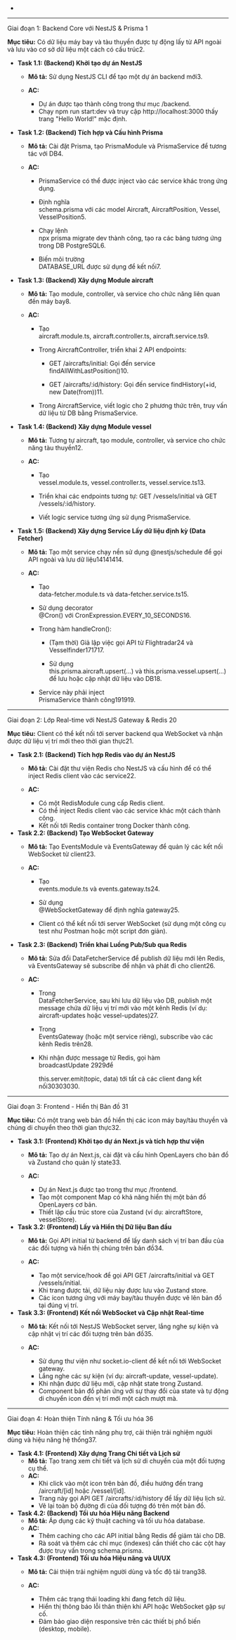 * 

---

Giai đoạn 1: Backend Core với NestJS & Prisma 1

**Mục tiêu:** Có dữ liệu máy bay và tàu thuyền được tự động lấy từ API ngoài và lưu vào cơ sở dữ liệu một cách có cấu trúc2.

* **Task 1.1: (Backend) Khởi tạo dự án NestJS**  
  * **Mô tả:** Sử dụng NestJS CLI để tạo một dự án backend mới3.

  * **AC:**  
    * Dự án được tạo thành công trong thư mục /backend.  
    * Chạy npm run start:dev và truy cập http://localhost:3000 thấy trang "Hello World\!" mặc định.  
* **Task 1.2: (Backend) Tích hợp và Cấu hình Prisma**  
  * **Mô tả:** Cài đặt Prisma, tạo PrismaModule và PrismaService để tương tác với DB4.

  * **AC:**  
    * PrismaService có thể được inject vào các service khác trong ứng dụng.  
    * Định nghĩa  
      schema.prisma với các model Aircraft, AircraftPosition, Vessel, VesselPosition5.

    * Chạy lệnh  
      npx prisma migrate dev thành công, tạo ra các bảng tương ứng trong DB PostgreSQL6.

    * Biến môi trường  
      DATABASE\_URL được sử dụng để kết nối7.

* **Task 1.3: (Backend) Xây dựng Module aircraft**  
  * **Mô tả:** Tạo module, controller, và service cho chức năng liên quan đến máy bay8.

  * **AC:**  
    * Tạo  
      aircraft.module.ts, aircraft.controller.ts, aircraft.service.ts9.

    * Trong AircraftController, triển khai 2 API endpoints:  
      * GET /aircrafts/initial: Gọi đến service findAllWithLastPosition()10.

      * GET /aircrafts/:id/history: Gọi đến service findHistory(+id, new Date(from))11.

    * Trong AircraftService, viết logic cho 2 phương thức trên, truy vấn dữ liệu từ DB bằng PrismaService.  
* **Task 1.4: (Backend) Xây dựng Module vessel**  
  * **Mô tả:** Tương tự aircraft, tạo module, controller, và service cho chức năng tàu thuyền12.

  * **AC:**  
    * Tạo  
      vessel.module.ts, vessel.controller.ts, vessel.service.ts13.

    * Triển khai các endpoints tương tự: GET /vessels/initial và GET /vessels/:id/history.  
    * Viết logic service tương ứng sử dụng PrismaService.  
* **Task 1.5: (Backend) Xây dựng Service Lấy dữ liệu định kỳ (Data Fetcher)**  
  * **Mô tả:** Tạo một service chạy nền sử dụng @nestjs/schedule để gọi API ngoài và lưu dữ liệu14141414.

  * **AC:**  
    * Tạo  
      data-fetcher.module.ts và data-fetcher.service.ts15.

    * Sử dụng decorator  
      @Cron() với CronExpression.EVERY\_10\_SECONDS16.

    * Trong hàm handleCron():  
      * (Tạm thời) Giả lập việc gọi API từ Flightradar24 và Vesselfinder171717.

      * Sử dụng  
        this.prisma.aircraft.upsert(...) và this.prisma.vessel.upsert(...) để lưu hoặc cập nhật dữ liệu vào DB18.

    * Service này phải inject  
      PrismaService thành công191919.

---

Giai đoạn 2: Lớp Real-time với NestJS Gateway & Redis 20

**Mục tiêu:** Client có thể kết nối tới server backend qua WebSocket và nhận được dữ liệu vị trí mới theo thời gian thực21.

* **Task 2.1: (Backend) Tích hợp Redis vào dự án NestJS**  
  * **Mô tả:** Cài đặt thư viện Redis cho NestJS và cấu hình để có thể inject Redis client vào các service22.

  * **AC:**  
    * Có một RedisModule cung cấp Redis client.  
    * Có thể inject Redis client vào các service khác một cách thành công.  
    * Kết nối tới Redis container trong Docker thành công.  
* **Task 2.2: (Backend) Tạo WebSocket Gateway**  
  * **Mô tả:** Tạo EventsModule và EventsGateway để quản lý các kết nối WebSocket từ client23.

  * **AC:**  
    * Tạo  
      events.module.ts và events.gateway.ts24.

    * Sử dụng  
      @WebSocketGateway để định nghĩa gateway25.

    * Client có thể kết nối tới server WebSocket (sử dụng một công cụ test như Postman hoặc một script đơn giản).  
* **Task 2.3: (Backend) Triển khai Luồng Pub/Sub qua Redis**  
  * **Mô tả:** Sửa đổi DataFetcherService để publish dữ liệu mới lên Redis, và EventsGateway sẽ subscribe để nhận và phát đi cho client26.

  * **AC:**  
    * Trong  
      DataFetcherService, sau khi lưu dữ liệu vào DB, publish một message chứa dữ liệu vị trí mới vào một kênh Redis (ví dụ: aircraft-updates hoặc vessel-updates)27.

    * Trong  
      EventsGateway (hoặc một service riêng), subscribe vào các kênh Redis trên28.

    * Khi nhận được message từ Redis, gọi hàm  
      broadcastUpdate 2929để

      this.server.emit(topic, data) tới tất cả các client đang kết nối30303030.

---

Giai đoạn 3: Frontend \- Hiển thị Bản đồ 31

**Mục tiêu:** Có một trang web bản đồ hiển thị các icon máy bay/tàu thuyền và chúng di chuyển theo thời gian thực32.

* **Task 3.1: (Frontend) Khởi tạo dự án Next.js và tích hợp thư viện**  
  * **Mô tả:** Tạo dự án Next.js, cài đặt và cấu hình OpenLayers cho bản đồ và Zustand cho quản lý state33.

  * **AC:**  
    * Dự án Next.js được tạo trong thư mục /frontend.  
    * Tạo một component Map có khả năng hiển thị một bản đồ OpenLayers cơ bản.  
    * Thiết lập cấu trúc store của Zustand (ví dụ: aircraftStore, vesselStore).  
* **Task 3.2: (Frontend) Lấy và Hiển thị Dữ liệu Ban đầu**  
  * **Mô tả:** Gọi API initial từ backend để lấy danh sách vị trí ban đầu của các đối tượng và hiển thị chúng trên bản đồ34.

  * **AC:**  
    * Tạo một service/hook để gọi API GET /aircrafts/initial và GET /vessels/initial.  
    * Khi trang được tải, dữ liệu này được lưu vào Zustand store.  
    * Các icon tương ứng với máy bay/tàu thuyền được vẽ lên bản đồ tại đúng vị trí.  
* **Task 3.3: (Frontend) Kết nối WebSocket và Cập nhật Real-time**  
  * **Mô tả:** Kết nối tới NestJS WebSocket server, lắng nghe sự kiện và cập nhật vị trí các đối tượng trên bản đồ35.

  * **AC:**  
    * Sử dụng thư viện như socket.io-client để kết nối tới WebSocket gateway.  
    * Lắng nghe các sự kiện (ví dụ: aircraft-update, vessel-update).  
    * Khi nhận được dữ liệu mới, cập nhật state trong Zustand.  
    * Component bản đồ phản ứng với sự thay đổi của state và tự động di chuyển icon đến vị trí mới một cách mượt mà.

---

Giai đoạn 4: Hoàn thiện Tính năng & Tối ưu hóa 36

**Mục tiêu:** Hoàn thiện các tính năng phụ trợ, cải thiện trải nghiệm người dùng và hiệu năng hệ thống37.

* **Task 4.1: (Frontend) Xây dựng Trang Chi tiết và Lịch sử**  
  * **Mô tả:** Tạo trang xem chi tiết và lịch sử di chuyển của một đối tượng cụ thể.  
  * **AC:**  
    * Khi click vào một icon trên bản đồ, điều hướng đến trang /aircraft/\[id\] hoặc /vessel/\[id\].  
    * Trang này gọi API GET /aircrafts/:id/history để lấy dữ liệu lịch sử.  
    * Vẽ lại toàn bộ đường đi của đối tượng đó trên một bản đồ.  
* **Task 4.2: (Backend) Tối ưu hóa Hiệu năng Backend**  
  * **Mô tả:** Áp dụng các kỹ thuật caching và tối ưu hóa database.  
  * **AC:**  
    * Thêm caching cho các API initial bằng Redis để giảm tải cho DB.  
    * Rà soát và thêm các chỉ mục (indexes) cần thiết cho các cột hay được truy vấn trong schema.prisma.  
* **Task 4.3: (Frontend) Tối ưu hóa Hiệu năng và UI/UX**  
  * **Mô tả:** Cải thiện trải nghiệm người dùng và tốc độ tải trang38.

  * **AC:**  
    * Thêm các trạng thái loading khi đang fetch dữ liệu.  
    * Hiển thị thông báo lỗi thân thiện khi API hoặc WebSocket gặp sự cố.  
    * Đảm bảo giao diện responsive trên các thiết bị phổ biến (desktop, mobile).

